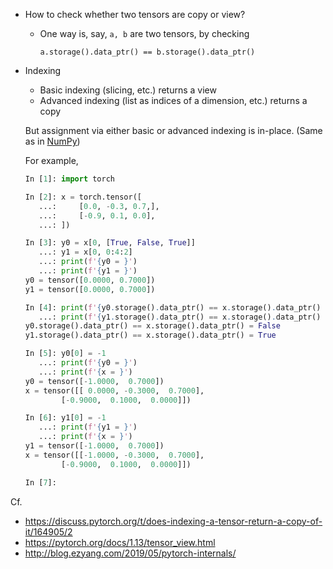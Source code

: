 - How to check whether two tensors are copy or view?
    - One way is, say, `a, b` are two tensors, by checking
      ```
      a.storage().data_ptr() == b.storage().data_ptr()
      ```
- Indexing
    - Basic indexing (slicing, etc.) returns a view
    - Advanced indexing (list as indices of a dimension, etc.) returns a copy
    
    But assignment via either basic or advanced indexing is in-place.
    (Same as in [NumPy](https://docs.scipy.org/doc/numpy/reference/arrays.indexing.html))
    
    For example,
    ```python
    In [1]: import torch
    
    In [2]: x = torch.tensor([
       ...:     [0.0, -0.3, 0.7,],
       ...:     [-0.9, 0.1, 0.0],
       ...: ])
    
    In [3]: y0 = x[0, [True, False, True]]
       ...: y1 = x[0, 0:4:2]
       ...: print(f'{y0 = }')
       ...: print(f'{y1 = }')
    y0 = tensor([0.0000, 0.7000])
    y1 = tensor([0.0000, 0.7000])
    
    In [4]: print(f'{y0.storage().data_ptr() == x.storage().data_ptr() = }')
       ...: print(f'{y1.storage().data_ptr() == x.storage().data_ptr() = }')
    y0.storage().data_ptr() == x.storage().data_ptr() = False
    y1.storage().data_ptr() == x.storage().data_ptr() = True
    
    In [5]: y0[0] = -1
       ...: print(f'{y0 = }')
       ...: print(f'{x = }')
    y0 = tensor([-1.0000,  0.7000])
    x = tensor([[ 0.0000, -0.3000,  0.7000],
            [-0.9000,  0.1000,  0.0000]])
    
    In [6]: y1[0] = -1
       ...: print(f'{y1 = }')
       ...: print(f'{x = }')
    y1 = tensor([-1.0000,  0.7000])
    x = tensor([[-1.0000, -0.3000,  0.7000],
            [-0.9000,  0.1000,  0.0000]])
    
    In [7]:
    ```


Cf.
- <https://discuss.pytorch.org/t/does-indexing-a-tensor-return-a-copy-of-it/164905/2>
- <https://pytorch.org/docs/1.13/tensor_view.html>
- <http://blog.ezyang.com/2019/05/pytorch-internals/>
